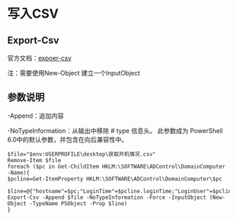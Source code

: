 # 写入CSV

## Export-Csv

官方文档：[expoer-csv](https://docs.microsoft.com/zh-cn/powershell/module/microsoft.powershell.utility/export-csv?view=powershell-6)

注：需要使用New-Object 建立一个InputObject

## 参数说明

-Append：追加内容

-NoTypeInformation：从输出中移除 # type 信息头。 此参数成为 PowerShell 6.0中的默认参数，并包含在向后兼容性中。



```
$file="$env:USERPROFILE\desktop\获取开机情况.csv"
Remove-Item $file
foreach ($pc in Get-ChildItem HKLM:\SOFTWARE\ADControl\DomainComputer -Name){
$pcline=Get-ItemProperty HKLM:\SOFTWARE\ADControl\DomainComputer\$pc

$line=@{"hostname"=$pc;"LoginTime"=$pcline.loginTime;"LoginUser"=$pcline.loginUser;};
Export-Csv -Append $file -NoTypeInformation -Force -InputObject (New-Object -TypeName PSObject -Prop $line)
}
```

